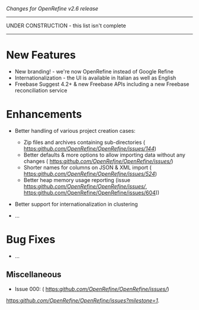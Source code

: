 _Changes for OpenRefine v2.6 release_

* * *

UNDER CONSTRUCTION - this list isn't complete

* * *

# New Features

- New branding! - we're now OpenRefine instead of Google Refine
- Internationalization - the UI is available in Italian as well as English
- Freebase Suggest 4.2+ & new Freebase APIs including a new Freebase reconciliation service

# Enhancements

- Better handling of various project creation cases:
  - Zip files and archives containing sub-directories ( [https:_github.com/OpenRefine/OpenRefine/issues/144_](issue+%23144))
  - Better defaults & more options to allow importing data without any changes ( [https:_github.com/OpenRefine/OpenRefine/issues/_](issue+%23))
  - Shorter names for columns on JSON & XML import ( [https:_github.com/OpenRefine/OpenRefine/issues/524_](issue+%23524))
  - Better heap memory usage reporting (issue [https:_github.com/OpenRefine/OpenRefine/issues/_](%23467), [https:github.com/OpenRefine/OpenRefine/issues/604](%23604)))

- Better support for internationalization in clustering
- ...

# Bug Fixes

- ...

## Miscellaneous

- Issue 000: ( [https:_github.com/OpenRefine/OpenRefine/issues/_](issue+%23))

[https:_github.com/OpenRefine/OpenRefine/issues?milestone=1_](Full+list+of+Issues).

